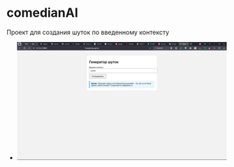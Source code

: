 # comedianAI

Проект для создания шуток по введенному контексту
* ![alt text](<images\\Снимок экрана 2025-07-18 084650.png>)